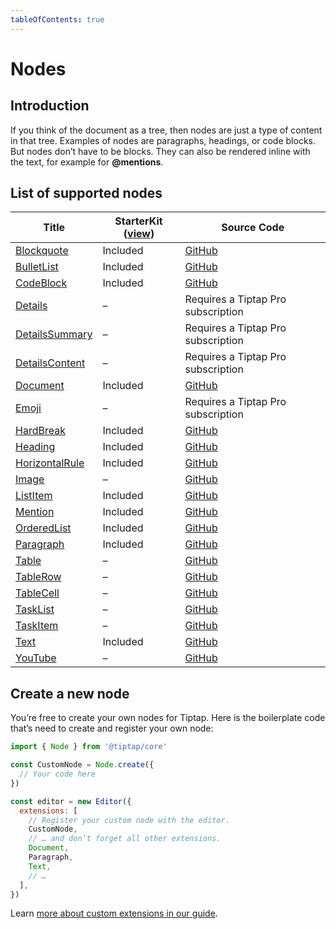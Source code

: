 ```yaml
---
tableOfContents: true
---
```


# Nodes

## Introduction
If you think of the document as a tree, then nodes are just a type of content in that tree. Examples of nodes are paragraphs, headings, or code blocks. But nodes don’t have to be blocks. They can also be rendered inline with the text, for example for **@mentions**.

## List of supported nodes
| Title                                        | StarterKit ([view](/api/extensions/starter-kit)) | Source Code                                                                                  |
| -------------------------------------------- | ------------------------------------------------ | -------------------------------------------------------------------------------------------- |
| [Blockquote](/api/nodes/blockquote)          | Included                                         | [GitHub](https://github.com/ueberdosis/tiptap/blob/main/packages/extension-blockquote/)      |
| [BulletList](/api/nodes/bullet-list)         | Included                                         | [GitHub](https://github.com/ueberdosis/tiptap/blob/main/packages/extension-bullet-list/)     |
| [CodeBlock](/api/nodes/code-block)           | Included                                         | [GitHub](https://github.com/ueberdosis/tiptap/blob/main/packages/extension-code-block/)      |
| [Details](/api/nodes/details)                | –                                                | Requires a Tiptap Pro subscription                                                           |
| [DetailsSummary](/api/nodes/details-summary) | –                                                | Requires a Tiptap Pro subscription                                                           |
| [DetailsContent](/api/nodes/details-content) | –                                                | Requires a Tiptap Pro subscription                                                           |
| [Document](/api/nodes/document)              | Included                                         | [GitHub](https://github.com/ueberdosis/tiptap/blob/main/packages/extension-document/)        |
| [Emoji](/api/nodes/emoji)                    | –                                                | Requires a Tiptap Pro subscription                                                           |
| [HardBreak](/api/nodes/hard-break)           | Included                                         | [GitHub](https://github.com/ueberdosis/tiptap/blob/main/packages/extension-hard-break/)      |
| [Heading](/api/nodes/heading)                | Included                                         | [GitHub](https://github.com/ueberdosis/tiptap/blob/main/packages/extension-heading/)         |
| [HorizontalRule](/api/nodes/horizontal-rule) | Included                                         | [GitHub](https://github.com/ueberdosis/tiptap/blob/main/packages/extension-horizontal-rule/) |
| [Image](/api/nodes/image)                    | –                                                | [GitHub](https://github.com/ueberdosis/tiptap/blob/main/packages/extension-image/)           |
| [ListItem](/api/nodes/list-item)             | Included                                         | [GitHub](https://github.com/ueberdosis/tiptap/blob/main/packages/extension-list-item/)       |
| [Mention](/api/nodes/mention)                | Included                                         | [GitHub](https://github.com/ueberdosis/tiptap/blob/main/packages/extension-mention/)         |
| [OrderedList](/api/nodes/ordered-list)       | Included                                         | [GitHub](https://github.com/ueberdosis/tiptap/blob/main/packages/extension-ordered-list/)    |
| [Paragraph](/api/nodes/paragraph)            | Included                                         | [GitHub](https://github.com/ueberdosis/tiptap/blob/main/packages/extension-paragraph/)       |
| [Table](/api/nodes/table)                    | –                                                | [GitHub](https://github.com/ueberdosis/tiptap/blob/main/packages/extension-table/)           |
| [TableRow](/api/nodes/table-row)             | –                                                | [GitHub](https://github.com/ueberdosis/tiptap/blob/main/packages/extension-table-row/)       |
| [TableCell](/api/nodes/table-cell)           | –                                                | [GitHub](https://github.com/ueberdosis/tiptap/blob/main/packages/extension-table-cell/)      |
| [TaskList](/api/nodes/task-list)             | –                                                | [GitHub](https://github.com/ueberdosis/tiptap/blob/main/packages/extension-task-list/)       |
| [TaskItem](/api/nodes/task-item)             | –                                                | [GitHub](https://github.com/ueberdosis/tiptap/blob/main/packages/extension-task-item/)       |
| [Text](/api/nodes/text)                      | Included                                         | [GitHub](https://github.com/ueberdosis/tiptap/blob/main/packages/extension-text/)            |
| [YouTube](/api/nodes/youtube)                | –                                                | [GitHub](https://github.com/ueberdosis/tiptap/blob/main/packages/extension-youtube/)         |

## Create a new node
You’re free to create your own nodes for Tiptap. Here is the boilerplate code that’s need to create and register your own node:

```js
import { Node } from '@tiptap/core'

const CustomNode = Node.create({
  // Your code here
})

const editor = new Editor({
  extensions: [
    // Register your custom node with the editor.
    CustomNode,
    // … and don’t forget all other extensions.
    Document,
    Paragraph,
    Text,
    // …
  ],
})
```

Learn [more about custom extensions in our guide](/guide/custom-extensions).
